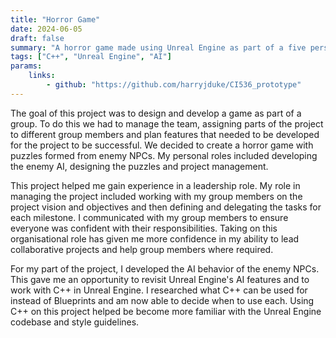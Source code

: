 ```yaml
---
title: "Horror Game"
date: 2024-06-05
draft: false
summary: "A horror game made using Unreal Engine as part of a five person group."
tags: ["C++", "Unreal Engine", "AI"]
params:
    links: 
        - github: "https://github.com/harryjduke/CI536_prototype"
---
```


The goal of this project was to design and develop a game as part of a group. To do this we had to manage the team, assigning parts of the project to different group members and plan features that needed to be developed for the project to be successful. We decided to create a horror game with puzzles formed from enemy NPCs. My personal roles included developing the enemy AI, designing the puzzles and project management.

This project helped me gain experience in a leadership role. My role in managing the project included working with my group members on the project vision and objectives and then defining and delegating the tasks for each milestone. I communicated with my group members to ensure everyone was confident with their responsibilities. Taking on this organisational role has given me more confidence in my ability to lead collaborative projects and help group members where required.

For my part of the project, I developed the AI behavior of the enemy NPCs. This gave me an opportunity to revisit Unreal Engine's AI features and to work with C++ in Unreal Engine. I researched what C++ can be used for instead of Blueprints and am now able to decide when to use each. Using C++ on this project helped be become more familiar with the Unreal Engine codebase and style guidelines.
